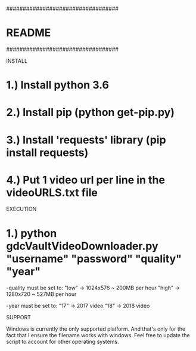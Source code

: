 ##################################
#           README               #
##################################

INSTALL

# 1.) Install python 3.6
# 2.) Install pip (python get-pip.py)
# 3.) Install 'requests' library (pip install requests)
# 4.) Put 1 video url per line in the videoURLS.txt file

EXECUTION

# 1.) python gdcVaultVideoDownloader.py "username" "password" "quality" "year"
-quality must be set to:
	"low"  -> 1024x576 ~ 200MB per hour
	"high" -> 1280x720 ~ 527MB per hour

-year must be set to:
	"17" -> 2017 video
	"18" -> 2018 video

SUPPORT

Windows is currently the only supported platform. And that's only for the fact that I ensure the filename works with windows. Feel free to update the script to account for other operating systems.
